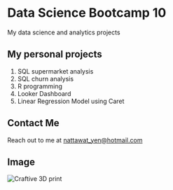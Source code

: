 # Data Science Bootcamp 10
My data science and analytics projects

## My personal projects

1. SQL supermarket analysis
2. SQL churn analysis
3. R programming 
4. Looker Dashboard
5. Linear Regression Model using Caret

## Contact Me
Reach out to me at nattawat_yen@hotmail.com

## Image
![Craftive 3D print](https://www.pinterest.com/pin/download-free-android-wallpaper-deadpool--337770040806950315/)
